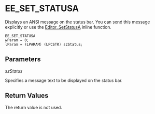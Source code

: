 # EE\_SET\_STATUSA

Displays an ANSI message on the status bar. You can send this message
explicitly or use the [Editor\_SetStatusA](../macro/editor_setstatusa) inline function.

```
EE_SET_STATUSA
wParam = 0;
lParam = (LPARAM) (LPCSTR) szStatus;
```

## Parameters

_szStatus_

Specifies a message text to be displayed on the status bar.

## Return Values

The return value is not used.

